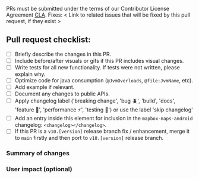 <!--
Thanks for submitting a pull request!

Please fill out the sections below to complete your submission.

We appreciate your contributions!
-->
PRs must be submitted under the terms of our Contributor License Agreement [CLA](https://github.com/mapbox/mapbox-maps-android/blob/main/CONTRIBUTING.md#contributor-license-agreement).
Fixes: < Link to related issues that will be fixed by this pull request, if they exist >

## Pull request checklist:
 - [ ] Briefly describe the changes in this PR.
 - [ ] Include before/after visuals or gifs if this PR includes visual changes.
    <!--
        | Before | After |
        | ----- | ----- |
        | <img src="" width = 250/> | <img src="" width = 250/> |
        or
        | <video src="" width = 250/> | <video src="" width = 250/> |
    -->
 - [ ] Write tests for all new functionality. If tests were not written, please explain why.
 - [ ] Optimize code for java consumption (`@JvmOverloads`, `@file:JvmName`, etc).
 - [ ] Add example if relevant.
 - [ ] Document any changes to public APIs.
 - [ ] Apply changelog label ('breaking change', 'bug :beetle:', 'build', 'docs', 'feature :green_apple:', 'performance :zap:', 'testing :100:') or use the label 'skip changelog'
 - [ ] Add an entry inside this element for inclusion in the `mapbox-maps-android` changelog: `<changelog></changelog>`.
 - [ ] If this PR is a `v10.[version]` release branch fix / enhancement, merge it to `main` firstly and then port to `v10.[version]` release branch.

### Summary of changes

<!--
What changes does this pull request introduce?

• If this is a new feature, include a short summary on how to use it.
• If this is a bug fix, explain how your contribution resolves the problem.
• Include a screenshot or gif if applicable
-->

### User impact (optional)

<!--
If this PR introduces user-facing changes, please note them here.
-->
